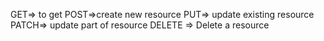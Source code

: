
GET=> to get
POST=>create new resource
PUT=> update existing resource
PATCH=> update part of resource
DELETE => Delete a resource

